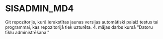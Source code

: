 # SISADMIN_MD4
Git repozitorijs, kurā ierakstītas jaunas versijas automātiski palaiž testus tai programmai, kas repozitorijā tiek uzturēta. 4. mājas darbs kursā "Datoru tīklu administrēšana."

